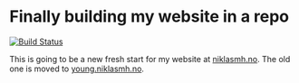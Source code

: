# Finally building my website in a repo
[![Build Status](https://ci.niklasmh.no/api/badges/niklasmh/niklasmh.github.io/status.svg)](https://ci.niklasmh.no/niklasmh/niklasmh.github.io)

This is going to be a new fresh start for my website at [niklasmh.no](https://niklasmh.no). The old one is moved to [young.niklasmh.no](https://young.niklasmh.no).
